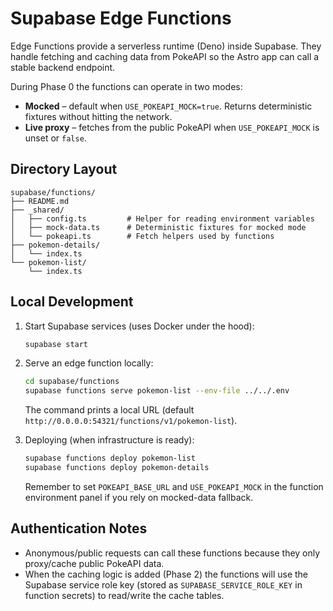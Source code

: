 # Supabase Edge Functions

Edge Functions provide a serverless runtime (Deno) inside Supabase. They handle fetching and caching data from PokeAPI so the Astro app can call a stable backend endpoint.

During Phase 0 the functions can operate in two modes:

- **Mocked** – default when `USE_POKEAPI_MOCK=true`. Returns deterministic fixtures without hitting the network.
- **Live proxy** – fetches from the public PokeAPI when `USE_POKEAPI_MOCK` is unset or `false`.

## Directory Layout

```
supabase/functions/
├── README.md
├── _shared/
│   ├── config.ts         # Helper for reading environment variables
│   ├── mock-data.ts      # Deterministic fixtures for mocked mode
│   └── pokeapi.ts        # Fetch helpers used by functions
├── pokemon-details/
│   └── index.ts
└── pokemon-list/
    └── index.ts
```

## Local Development

1. Start Supabase services (uses Docker under the hood):

   ```bash
   supabase start
   ```

2. Serve an edge function locally:

   ```bash
   cd supabase/functions
   supabase functions serve pokemon-list --env-file ../../.env
   ```

   The command prints a local URL (default `http://0.0.0.0:54321/functions/v1/pokemon-list`).

3. Deploying (when infrastructure is ready):

   ```bash
   supabase functions deploy pokemon-list
   supabase functions deploy pokemon-details
   ```

   Remember to set `POKEAPI_BASE_URL` and `USE_POKEAPI_MOCK` in the function environment panel if you rely on mocked-data fallback.

## Authentication Notes

- Anonymous/public requests can call these functions because they only proxy/cache public PokeAPI data.
- When the caching logic is added (Phase 2) the functions will use the Supabase service role key (stored as `SUPABASE_SERVICE_ROLE_KEY` in function secrets) to read/write the cache tables.
